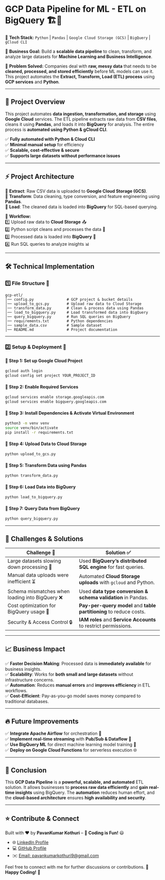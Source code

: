 # **GCP Data Pipeline for ML - ETL on BigQuery** 🏗️🚀  

📌 **Tech Stack:** `Python` | `Pandas` | `Google Cloud Storage (GCS)` | `BigQuery` | `gCloud CLI`  

📌 **Business Goal:** Build a **scalable data pipeline** to clean, transform, and analyze large datasets for **Machine Learning and Business Intelligence**.  

📌 **Problem Solved:** Companies deal with **raw, messy data** that needs to be **cleaned, processed, and stored efficiently** before ML models can use it. This project automates the **Extract, Transform, Load (ETL) process** using **GCP services** and **Python**.  

---

## 🚀 **Project Overview**  
This project automates **data ingestion, transformation, and storage** using **Google Cloud** services. The ETL pipeline extracts raw data from **CSV files**, cleans it using **Pandas**, and loads it into **BigQuery** for analysis. The entire process is **automated using Python & gCloud CLI**.  

✅ **Fully automated with Python & Cloud CLI**  
✅ **Minimal manual setup** for efficiency  
✅ **Scalable, cost-effective & secure**  
✅ **Supports large datasets without performance issues**  

---

## ⚡ **Project Architecture**  

🔹 **Extract**: Raw CSV data is uploaded to **Google Cloud Storage (GCS)**.  
🔹 **Transform**: Data cleaning, type conversion, and feature engineering using **Pandas**.  
🔹 **Load**: The cleaned data is loaded into **BigQuery** for SQL-based querying.  

📌 **Workflow:**  
1️⃣ Upload raw data to **Cloud Storage** 📤  
2️⃣ Python script cleans and processes the data 🧹  
3️⃣ Processed data is loaded into **BigQuery** 🎯  
4️⃣ Run SQL queries to analyze insights 📊  

---

## 🛠 **Technical Implementation**  

### **1️⃣ File Structure** 📂  
```
gcp-etl/
│── config.py               # GCP project & bucket details  
│── upload_to_gcs.py        # Upload raw data to Cloud Storage  
│── transform_data.py       # Clean & process data using Pandas  
│── load_to_bigquery.py     # Load transformed data into BigQuery  
│── query_bigquery.py       # Run SQL queries on BigQuery  
│── requirements.txt        # Python dependencies  
│── sample_data.csv         # Sample dataset  
│── README.md               # Project documentation  
```

---

### **2️⃣ Setup & Deployment** 🚀  

#### **🔹 Step 1: Set up Google Cloud Project**  
```sh
gcloud auth login
gcloud config set project YOUR_PROJECT_ID
```

#### **🔹 Step 2: Enable Required Services**  
```sh
gcloud services enable storage.googleapis.com
gcloud services enable bigquery.googleapis.com
```

#### **🔹 Step 3: Install Dependencies & Activate Virtual Environment**  
```sh
python3 -m venv venv  
source venv/bin/activate  
pip install -r requirements.txt  
```

#### **🔹 Step 4: Upload Data to Cloud Storage**  
```sh
python upload_to_gcs.py
```

#### **🔹 Step 5: Transform Data using Pandas**  
```sh
python transform_data.py
```

#### **🔹 Step 6: Load Data into BigQuery**  
```sh
python load_to_bigquery.py
```

#### **🔹 Step 7: Query Data from BigQuery**  
```sh
python query_bigquery.py
```

---

## 🌟 **Challenges & Solutions**  

| Challenge 🤯 | Solution ✅ |
|-------------|------------|
| Large datasets slowing down processing 🚀 | Used **BigQuery’s distributed SQL engine** for fast queries. |
| Manual data uploads were inefficient ⏳ | Automated **Cloud Storage uploads** with `gcloud` and Python. |
| Schema mismatches when loading into BigQuery ❌ | Used **data type conversion & schema validation** in Pandas. |
| Cost optimization for BigQuery usage 💸 | **Pay-per-query model** and **table partitioning** to reduce costs. |
| Security & Access Control 🔒 | **IAM roles** and **Service Accounts** to restrict permissions. |

---

## 📈 **Business Impact**  

✅ **Faster Decision Making**: Processed data is **immediately available** for business insights.  
✅ **Scalability**: Works for **both small and large datasets** without infrastructure concerns.  
✅ **Automation**: Reduces **manual errors** and **improves efficiency** in ETL workflows.  
✅ **Cost-Efficient**: Pay-as-you-go model saves money compared to traditional databases.  

---

## 🔥 **Future Improvements**  

✅ **Integrate Apache Airflow** for orchestration 🎯  
✅ **Implement real-time streaming** with **Pub/Sub & Dataflow** 📡  
✅ **Use BigQuery ML** for direct machine learning model training 🤖  
✅ **Deploy on Google Cloud Functions** for serverless execution 🌐  

---

## 🎯 **Conclusion**  

This **GCP Data Pipeline** is a **powerful, scalable, and automated** ETL solution. It allows businesses to **process raw data efficiently** and **gain real-time insights** using BigQuery. The **automation** reduces human effort, and the **cloud-based architecture** ensures **high availability and security**.  

---

## ⭐ **Contribute & Connect**  
Built with ❤️ by **PavanKumar Kothuri** – 🚀 **Coding is Fun!** 😃  

- 🌐 [LinkedIn Profile](https://www.linkedin.com/in/Pavankumarkothuri/)
- 💻 [GitHub Profile](https://github.com/PavanKumarKothuri)  
- ✉️ [Email: pavankumarkothuri9@gmail.com](mailto:pavankumarkothuri9@gmail.com)

Feel free to connect with me for further discussions or contributions. 🌟 **Happy Coding!** 🚀